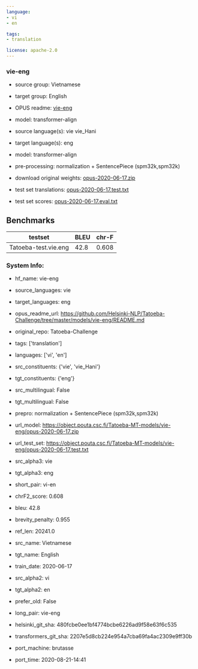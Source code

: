 ```yaml
---
language: 
- vi
- en

tags:
- translation

license: apache-2.0
---
```


### vie-eng

* source group: Vietnamese 
* target group: English 
*  OPUS readme: [vie-eng](https://github.com/Helsinki-NLP/Tatoeba-Challenge/tree/master/models/vie-eng/README.md)

*  model: transformer-align
* source language(s): vie vie_Hani
* target language(s): eng
* model: transformer-align
* pre-processing: normalization + SentencePiece (spm32k,spm32k)
* download original weights: [opus-2020-06-17.zip](https://object.pouta.csc.fi/Tatoeba-MT-models/vie-eng/opus-2020-06-17.zip)
* test set translations: [opus-2020-06-17.test.txt](https://object.pouta.csc.fi/Tatoeba-MT-models/vie-eng/opus-2020-06-17.test.txt)
* test set scores: [opus-2020-06-17.eval.txt](https://object.pouta.csc.fi/Tatoeba-MT-models/vie-eng/opus-2020-06-17.eval.txt)

## Benchmarks

| testset               | BLEU  | chr-F |
|-----------------------|-------|-------|
| Tatoeba-test.vie.eng 	| 42.8 	| 0.608 |


### System Info: 
- hf_name: vie-eng

- source_languages: vie

- target_languages: eng

- opus_readme_url: https://github.com/Helsinki-NLP/Tatoeba-Challenge/tree/master/models/vie-eng/README.md

- original_repo: Tatoeba-Challenge

- tags: ['translation']

- languages: ['vi', 'en']

- src_constituents: {'vie', 'vie_Hani'}

- tgt_constituents: {'eng'}

- src_multilingual: False

- tgt_multilingual: False

- prepro:  normalization + SentencePiece (spm32k,spm32k)

- url_model: https://object.pouta.csc.fi/Tatoeba-MT-models/vie-eng/opus-2020-06-17.zip

- url_test_set: https://object.pouta.csc.fi/Tatoeba-MT-models/vie-eng/opus-2020-06-17.test.txt

- src_alpha3: vie

- tgt_alpha3: eng

- short_pair: vi-en

- chrF2_score: 0.608

- bleu: 42.8

- brevity_penalty: 0.955

- ref_len: 20241.0

- src_name: Vietnamese

- tgt_name: English

- train_date: 2020-06-17

- src_alpha2: vi

- tgt_alpha2: en

- prefer_old: False

- long_pair: vie-eng

- helsinki_git_sha: 480fcbe0ee1bf4774bcbe6226ad9f58e63f6c535

- transformers_git_sha: 2207e5d8cb224e954a7cba69fa4ac2309e9ff30b

- port_machine: brutasse

- port_time: 2020-08-21-14:41